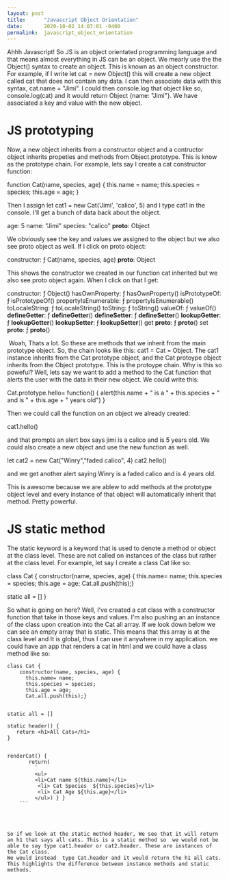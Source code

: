 ```yaml
---
layout: post
title:      "Javascript Object Orientation"
date:       2020-10-02 14:07:01 -0400
permalink:  javascript_object_orientation
---
```



Ahhh Javascript! So JS is an object orientated programming language and that means almost everything in JS can be an object. We mearly use the the Object() syntax to create an object. This is known as an object constructor. For example, if I write let cat = new Object() this will create a new object called cat that does not contain any data. I can then associate data with this syntax, cat.name = "Jimi". I could then console.log that object like so, console.log(cat) and it would return Object {name: "Jimi"}. We have associated a key and value with the new object. 

# JS prototyping

Now, a new object inherits from a constructor object and a contructor object inherits propeties and methods from Object.prototype. This is know as the prototype chain. For example, lets say I create a cat constructor function: 

function Cat(name, species, age) {
  this.name = name;
  this.species = species;
  this.age = age;
}

Then I assign let cat1 = new Cat('Jimi', 'calico', 5) and I type cat1 in the console.  I'll get a bunch of data back about the object. 

age: 5
name: "Jimi"
species: "calico"
__proto__: Object

We obviously see the key and values we assigned to the object but we also see proto object as well. If I click on proto object:

constructor: ƒ Cat(name, species, age)
__proto__: Object

This shows the constructor we created in our function cat inherited but we also see proto object again. When I click on that I get:

constructor: ƒ Object()
hasOwnProperty: ƒ hasOwnProperty()
isPrototypeOf: ƒ isPrototypeOf()
propertyIsEnumerable: ƒ propertyIsEnumerable()
toLocaleString: ƒ toLocaleString()
toString: ƒ toString()
valueOf: ƒ valueOf()
__defineGetter__: ƒ __defineGetter__()
__defineSetter__: ƒ __defineSetter__()
__lookupGetter__: ƒ __lookupGetter__()
__lookupSetter__: ƒ __lookupSetter__()
get __proto__: ƒ __proto__()
set __proto__: ƒ __proto__()
﻿
 
 
​
Woah, Thats a lot. So these are methods that we inherit from the main prototype object. So, the chain looks like this:
cat1 = Cat = Object. The cat1 instance inherits from the Cat prototype object, and the Cat protoype object inherits from the Object prototype. This is the protoype chain.  Why is this so poweful? Well, lets say we want to add a method to the Cat function that alerts the user with the data in their new object. We could write this: 



Cat.prototype.hello= function() {
  alert(this.name + " is a " + this.species + " and is  " + this.age + " years old") }

Then we could call the function on an object we already created:

cat1.hello()

and that prompts an alert box says jimi is a calico and is 5 years old. We could also create a new object and use the new function as well.

let cat2 = new Cat("Winry","faded calico", 4)
cat2.hello()

and we get another alert saying Winry is a faded calico and is 4 years old.

This is awesome because we are ablew to add methods at the prototype object level and every instance of that object will automatically inherit that method. Pretty powerful.



# JS static method
The static keyword is a keyword that is used to denote a method or object at the class level. These are not called on instances of the class but rather at the class level. For example, let say I create a class Cat like so:

class Cat {
    constructor(name, species, age) {
      this.name= name;
      this.species = species;
      this.age = age;
      Cat.all.push(this);}

		
static all = [] }
		
So what is going on here? Well, I've created a cat class with a constructor function that take in those keys and values.    I'm also pushing an an instance of the class upon creation into the Cat all array. If we look down below we can see an      empty array that is static. This means that this array is at the class level and It is global, thus I can use it anywhere in my application. we could have an app that renders a cat in html and we could have a class method like so:


```
class Cat {
    constructor(name, species, age) {
      this.name= name;
      this.species = species;
      this.age = age;
      Cat.all.push(this);}

		
static all = [] 

static header() {
   return <h1>All Cats</h1>
}


renderCat() {
       return(
         `
         <ul>
         <li>Cat name ${this.name}</li>
          <li> Cat Species  ${this.species}</li>
          <li> Cat Age ${this.age}</li>
         </ul>) } }
	```
	
	
	

So if we look at the static method header, We see that it will return an h1 that says all cats. This is a static method so  we would not be able to say type cat1.header or cat2.header. These are instances of the Cat class. 
We would instead  type Cat.header and it would return the h1 all cats. This highlights the difference between instance methods and static  methods.
 
 
 
